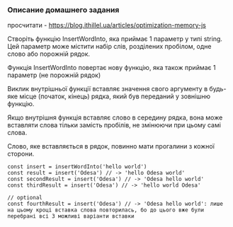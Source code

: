 ### Описание домашнего задания


просчитати - https://blog.ithillel.ua/articles/optimization-memory-js

Створіть функцію InsertWordInto, яка приймає 1 параметр у типі string. Цей параметр може містити набір слів, розділених пробілом, одне слово або порожній рядок.

Функція InsertWordInto повертає нову функцію, яка також приймає 1 параметр (не порожній рядок)

Виклик внутрішньої функції вставляє значення свого аргументу в будь-яке місце (початок, кінець) рядка, який був переданий у зовнішню функцію.

Якщо внутрішня функція вставляє слово в середину рядка, вона може вставляти слова тільки замість пробілів, не змінюючи при цьому самі слова.

Слово, яке вставляється в рядок, повинно мати прогалини з кожної сторони.

```
const insert = insertWordInto('hello world')
const result = insert('Odesa') // -> 'hello Odesa world'
const secondResult = insert('Odesa') // -> 'Odesa hello world'
const thirdResult = insert('Odesa') // -> 'hello world Odesa'

// optional
const fourthResult = insert('Odesa') // -> 'Odesa hello world': лише на цьому кроці вставка слова повторилась, бо до цього вже були перебрані всі 3 можливі варіанти вставки
```
